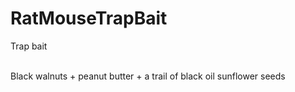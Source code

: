 # RatMouseTrapBait
Trap bait <br>
<br>

Black walnuts + peanut butter + a trail of black oil sunflower seeds <br>
<br>
<br>
<br>
<br>
<br>
<br>
<br>
<br>
<br>
